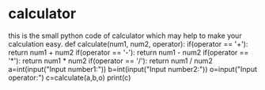 # calculator
this is the small python code of calculator which may help to make your calculation easy.
def calculate(num1, num2, operator):
  if(operator == '+'):
    return num1 + num2
  if(operator == '-'):
    return num1 - num2
  if(operator == '*'):
    return num1 * num2
  if(operator == '/'):
    return num1 / num2
a=int(input("Input number1:"))
b=int(input("Input number2:"))
o=input("Input operator:")
c=calculate(a,b,o)
print(c)
